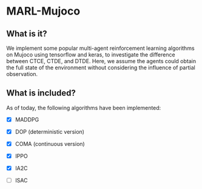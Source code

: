 # MARL-Mujoco

## What is it?
We implement some popular multi-agent reinforcement learning algorithms on Mujoco using tensorflow and keras, to investigate the difference between CTCE, CTDE, and DTDE. Here, we assume the agents could obtain the full state of the environment without considering the influence of partial observation.

## What is included?
As of today, the following algorithms have been implemented:
- [x] MADDPG
- [x] DOP (deterministic version)
- [x] COMA (continuous version)
- [x] IPPO
- [x] IA2C
- [ ] ISAC


